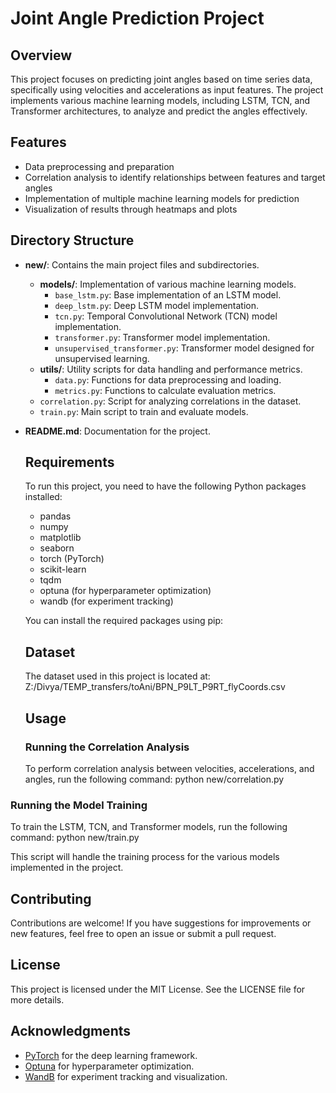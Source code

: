    # Joint Angle Prediction Project

   ## Overview

   This project focuses on predicting joint angles based on time series data, specifically using velocities and accelerations as input features. The project implements various machine learning models, including LSTM, TCN, and Transformer architectures, to analyze and predict the angles effectively.

   ## Features

   - Data preprocessing and preparation
   - Correlation analysis to identify relationships between features and target angles
   - Implementation of multiple machine learning models for prediction
   - Visualization of results through heatmaps and plots

   ## Directory Structure
   
- **new/**: Contains the main project files and subdirectories.
  - **models/**: Implementation of various machine learning models.
    - `base_lstm.py`: Base implementation of an LSTM model.
    - `deep_lstm.py`: Deep LSTM model implementation.
    - `tcn.py`: Temporal Convolutional Network (TCN) model implementation.
    - `transformer.py`: Transformer model implementation.
    - `unsupervised_transformer.py`: Transformer model designed for unsupervised learning.
  - **utils/**: Utility scripts for data handling and performance metrics.
    - `data.py`: Functions for data preprocessing and loading.
    - `metrics.py`: Functions to calculate evaluation metrics.
  - `correlation.py`: Script for analyzing correlations in the dataset.
  - `train.py`: Main script to train and evaluate models.

- **README.md**: Documentation for the project.

   ## Requirements

   To run this project, you need to have the following Python packages installed:

   - pandas
   - numpy
   - matplotlib
   - seaborn
   - torch (PyTorch)
   - scikit-learn
   - tqdm
   - optuna (for hyperparameter optimization)
   - wandb (for experiment tracking)

   You can install the required packages using pip:

   ## Dataset

   The dataset used in this project is located at: Z:/Divya/TEMP_transfers/toAni/BPN_P9LT_P9RT_flyCoords.csv

   ## Usage

   ### Running the Correlation Analysis

   To perform correlation analysis between velocities, accelerations, and angles, run the following command:
python new/correlation.py

### Running the Model Training

To train the LSTM, TCN, and Transformer models, run the following command:
python new/train.py

   This script will handle the training process for the various models implemented in the project.

   ## Contributing

   Contributions are welcome! If you have suggestions for improvements or new features, feel free to open an issue or submit a pull request.

   ## License

   This project is licensed under the MIT License. See the LICENSE file for more details.

   ## Acknowledgments

   - [PyTorch](https://pytorch.org/) for the deep learning framework.
   - [Optuna](https://optuna.org/) for hyperparameter optimization.
   - [WandB](https://wandb.ai/) for experiment tracking and visualization.
